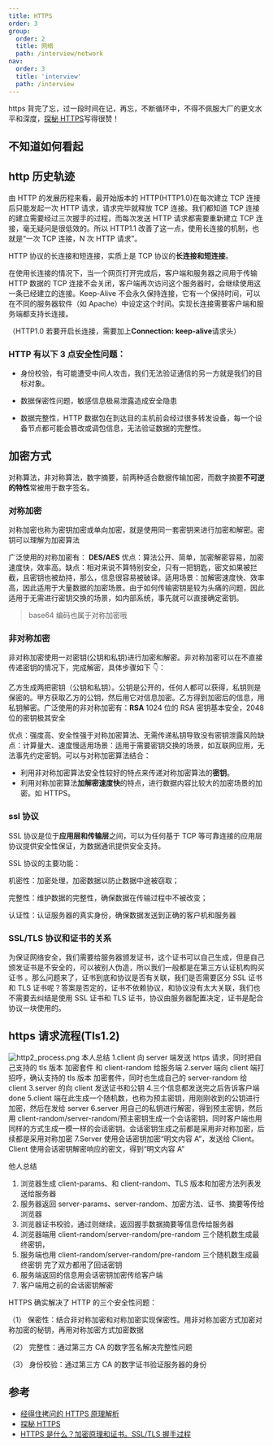 ```yaml
---
title: HTTPS
order: 3
group:
  order: 2
  title: 网络
  path: /interview/network
nav:
  order: 3
  title: 'interview'
  path: /interview
---
```


https 背完了忘，过一段时间在记，再忘，不断循环中，不得不佩服大厂的更文水平和深度，[探秘 HTTPS](https://mp.weixin.qq.com/s/mpoDKIsQbNdpuBNhnvvf-g)写得很赞！

## 不知道如何看起

## http 历史轨迹

由 HTTP 的发展历程来看，最开始版本的 HTTP(HTTP1.0)在每次建立 TCP 连接后只能发起一次 HTTP 请求，请求完毕就释放 TCP 连接。我们都知道 TCP 连接的建立需要经过三次握手的过程，而每次发送 HTTP 请求都需要重新建立 TCP 连接，毫无疑问是很低效的。所以 HTTP1.1 改善了这一点，使用长连接的机制，也就是“一次 TCP 连接，N 次 HTTP 请求”。

HTTP 协议的长连接和短连接，实质上是 TCP 协议的**长连接和短连接**。

在使用长连接的情况下，当一个网页打开完成后，客户端和服务器之间用于传输 HTTP 数据的 TCP 连接不会关闭，客户端再次访问这个服务器时，会继续使用这一条已经建立的连接。Keep-Alive 不会永久保持连接，它有一个保持时间，可以在不同的服务器软件（如 Apache）中设定这个时间。实现长连接需要客户端和服务端都支持长连接。

（HTTP1.0 若要开启长连接，需要加上**Connection: keep-alive**请求头）

### HTTP 有以下 3 点安全性问题：

- 身份校验，有可能遭受中间人攻击，我们无法验证通信的另一方就是我们的目标对象。

- 数据保密性问题，敏感信息极易泄露造成安全隐患

- 数据完整性，HTTP 数据包在到达目的主机前会经过很多转发设备，每一个设备节点都可能会篡改或调包信息，无法验证数据的完整性。

## 加密方式

对称算法，非对称算法，数字摘要，前两种适合数据传输加密，而数字摘要**不可逆的特性**常被用于数字签名。

### 对称加密

对称加密也称为密钥加密或单向加密，就是使用同一套密钥来进行加密和解密。密钥可以理解为加密算法

广泛使用的对称加密有： **DES/AES** 优点：算法公开、简单，加密解密容易，加密速度快，效率高。缺点：相对来说不算特别安全，只有一把钥匙，密文如果被拦截，且密钥也被劫持，那么，信息很容易被破译。适用场景：加解密速度快、效率高，因此适用于大量数据的加密场景。由于如何传输密钥是较为头痛的问题，因此适用于无需进行密钥交换的场景，如内部系统，事先就可以直接确定密钥。

> base64 编码也属于对称加密哦

### 非对称加密

非对称加密使用一对密钥(公钥和私钥)进行加密和解密。非对称加密可以在不直接传递密钥的情况下，完成解密，具体步骤如下 👇：

乙方生成两把密钥（公钥和私钥）。公钥是公开的，任何人都可以获得，私钥则是保密的。甲方获取乙方的公钥，然后用它对信息加密。乙方得到加密后的信息，用私钥解密。广泛使用的非对称加密有：**RSA** 1024 位的 RSA 密钥基本安全，2048 位的密钥极其安全

优点：强度高、安全性强于对称加密算法、无需传递私钥导致没有密钥泄露风险缺点：计算量大、速度慢适用场景：适用于需要密钥交换的场景，如互联网应用，无法事先约定密钥。可以与对称加密算法结合：

- 利用非对称加密算法安全性较好的特点来传递对称加密算法的**密钥**。
- 利用对称加密算法**加解密速度快**的特点，进行数据内容比较大的加密场景的加密。如 HTTPS。

### ssl 协议

SSL 协议是位于**应用层和传输层**之间，可以为任何基于 TCP 等可靠连接的应用层协议提供安全性保证，为数据通讯提供安全支持。

SSL 协议的主要功能：

机密性：加密处理，加密数据以防止数据中途被窃取；

完整性：维护数据的完整性，确保数据在传输过程中不被改变；

认证性：认证服务器的真实身份，确保数据发送到正确的客户机和服务器

### SSL/TLS 协议和证书的关系

为保证网络安全，我们需要给服务器颁发证书，这个证书可以自己生成，但是自己颁发证书是不安全的，可以被别人伪造，所以我们一般都是在第三方认证机构购买证书 。那么问题来了，证书到底和协议是否有关联，我们是否需要区分 SSL 证书和 TLS 证书呢？答案是否定的，证书不依赖协议，和协议没有太大关联，我们也不需要去纠结是使用 SSL 证书和 TLS 证书，协议由服务器配置决定，证书是配合协议一块使用的。

## https 请求流程(Tls1.2)

![http2_process.png](https://s2.loli.net/2022/05/05/aUNcYeXOKq4BPp1.png) 本人总结 1.client 向 server 端发送 https 请求，同时把自己支持的 tls 版本 加密套件 和 client-random 给服务端 2.server 端向 client 端打招呼，确认支持的 tls 版本 加密套件，同时也生成自己的 server-random 给 client 3.server 的向 client 发送证书和公钥 4.三个信息都发送完之后告诉客户端 done 5.client 端在此生成一个随机数，也称为预主密钥，用刚刚收到的公钥进行加密，然后在发给 server 6.server 用自己的私钥进行解密，得到预主密钥，然后用 client-random/server-random/预主密钥生成一个会话密钥，同时客户端也用同样的方式生成一模一样的会话密钥。会话密钥生成之前都是采用非对称加密，后续都是采用对称加密 7.Server 使用会话密钥加密“明文内容 A”，发送给 Client。Client 使用会话密钥解密响应的密文，得到“明文内容 A”

他人总结

1. 浏览器生成 client-params、和 client-random、TLS 版本和加密方法列表发送给服务器
2. 服务器返回 server-params、server-random、加密方法、证书、摘要等传给浏览器
3. 浏览器证书校验，通过则继续，返回握手数据摘要等信息传给服务器
4. 浏览器端用 client-random/server-random/pre-random 三个随机数生成最终密钥，
5. 服务端也用 client-random/server-random/pre-random 三个随机数生成最终密钥 完了双方都用了回话密钥
6. 服务端返回的信息用会话密钥加密传给客户端
7. 客户端用之前的会话密钥解密

HTTPS 确实解决了 HTTP 的三个安全性问题：

（1） 保密性：结合非对称加密和对称加密实现保密性。用非对称加密方式加密对称加密的秘钥，再用对称加密方式加密数据

（2） 完整性：通过第三方 CA 的数字签名解决完整性问题

（3） 身份校验：通过第三方 CA 的数字证书验证服务器的身份

## 参考

- [经得住拷问的 HTTPS 原理解析](https://mp.weixin.qq.com/s/RDQvxdkOzzYlaianYk2n5Q)
- [探秘 HTTPS](https://mp.weixin.qq.com/s/mpoDKIsQbNdpuBNhnvvf-g)
- [HTTPS 是什么？加密原理和证书。SSL/TLS 握手过程](https://www.bilibili.com/video/BV1KY411x7Jp?spm_id_from=333.337.search-card.all.click)
